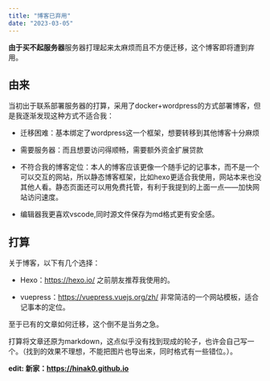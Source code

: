 ```yaml
---
title: "博客已弃用"
date: "2023-03-05"
---
```


**由于买不起服务器**服务器打理起来太麻烦而且不方便迁移，这个博客即将遭到弃用。

## 由来

当初出于联系部署服务器的打算，采用了docker+wordpress的方式部署博客，但是我逐渐发现这种方式不适合我：

- 迁移困难：基本绑定了wordpress这一个框架，想要转移到其他博客十分麻烦

- 需要服务器：而且想要访问得顺畅，需要额外资金扩展贷款

- 不符合我的博客定位：本人的博客应该更像一个随手记的记事本，而不是一个可以交互的网站，所以静态博客框架，比如hexo更适合我使用，网站本来也没其他人看。静态页面还可以用免费托管，有利于我提到的上面一点——加快网站访问速度。

- 编辑器我更喜欢vscode,同时源文件保存为md格式更有安全感。

## 打算

关于博客，以下有几个选择：

- Hexo：https://hexo.io/ 之前朋友推荐我使用的。

- vuepress：https://vuepress.vuejs.org/zh/ 非常简洁的一个网站模板，适合记事本的定位。

至于已有的文章如何迁移，这个倒不是当务之急。

打算将文章还原为markdown，这点似乎没有找到现成的轮子，也许会自己写一个。（找到的效果不理想，不能把图片也导出来，同时格式有一些错位。）。

**edit: 新家：https://hinak0.github.io**
